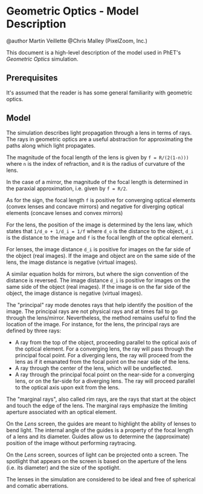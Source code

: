 # Geometric Optics - Model Description

@author Martin Veillette
@Chris Malley (PixelZoom, Inc.)

This document is a high-level description of the model used in PhET's _Geometric Optics_ simulation.

## Prerequisites

It's assumed that the reader is has some general familiarity with geometric optics.

## Model

The simulation describes light propagation through a lens in terms of rays. The rays in geometric optics are a useful
abstraction for approximating the paths along which light propagates.

The magnitude of the focal length of the lens is given by `f = R/(2(1-n)))`
where `n` is the index of refraction, and `R` is the radius of curvature of the lens.

In the case of a mirror, the magnitude of the focal length is determined in the paraxial approximation, i.e. given by
`f = R/2`.

As for the sign, the focal length `f` is positive for converging optical elements (convex lenses and concave mirrors)
and negative for diverging optical elements (concave lenses and convex mirrors)

For the lens, the position of the image is determined by the lens law, which states that `1/d_o + 1/d_i = 1/f`
where `d_o` is the distance to the object, `d_i` is the distance to the image and `f` is the focal length of the optical
element.

For lenses, the image distance `d_i` is positive for images on the far side of the object (real images). If the image
and object are on the same side of the lens, the image distance is negative (virtual images).

A similar equation holds for mirrors, but where the sign convention of the distance is reversed. The image
distance `d_i` is positive for images on the same side of the object (real images). If the image is on the far side of
the object, the image distance is negative (virtual images).

The "principal" ray mode denotes rays that help identify the position of the image. The principal rays are not physical
rays and at times fail to go through the lens/mirror. Nevertheless, the method remains useful to find the location of the
image. For instance, for the lens, the principal rays are defined by three rays:

- A ray from the top of the object, proceeding parallel to the optical axis of the optical element. For a converging
  lens, the ray will pass through the principal focal point. For a diverging lens, the ray will proceed from the lens as
  if it emanated from the focal point on the near side of the lens.
- A ray through the center of the lens, which will be undeflected.
- A ray through the principal focal point on the near-side for a converging lens, or on the far-side for a diverging lens. The
  ray will proceed parallel to the optical axis upon exit from the lens.

The "marginal rays", also called rim rays, are the rays that start at the object and touch the edge of the lens. The
marginal rays emphasize the limiting aperture associated with an optical element.

On the _Lens_ screen, the guides are meant to highlight the ability of lenses to bend light. The internal angle of the
guides is a property of the focal length of a lens and its diameter. Guides allow us to determine the (approximate) position 
of the image without performing raytracing.

On the _Lens_ screen, sources of light can be projected onto a screen. The spotlight that appears on the screen is based
on the aperture of the lens (i.e. its diameter) and the size of the spotlight.

The lenses in the simulation are considered to be ideal and free of spherical and comatic aberrations.
